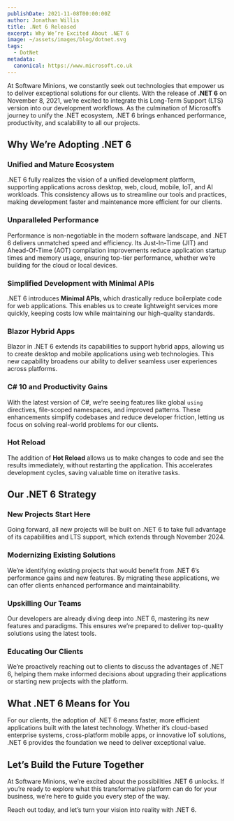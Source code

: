 ```yaml
---
publishDate: 2021-11-08T00:00:00Z
author: Jonathan Willis
title: .Net 6 Released
excerpt: Why We’re Excited About .NET 6
image: ~/assets/images/blog/dotnet.svg
tags:
  - DotNet
metadata:
  canonical: https://www.microsoft.co.uk
---
```


At Software Minions, we constantly seek out technologies that empower us to deliver exceptional solutions for our clients. With the release of **.NET 6** on November 8, 2021, we’re excited to integrate this Long-Term Support (LTS) version into our development workflows. As the culmination of Microsoft’s journey to unify the .NET ecosystem, .NET 6 brings enhanced performance, productivity, and scalability to all our projects.

## Why We’re Adopting .NET 6  

### Unified and Mature Ecosystem  
.NET 6 fully realizes the vision of a unified development platform, supporting applications across desktop, web, cloud, mobile, IoT, and AI workloads. This consistency allows us to streamline our tools and practices, making development faster and maintenance more efficient for our clients.

### Unparalleled Performance  
Performance is non-negotiable in the modern software landscape, and .NET 6 delivers unmatched speed and efficiency. Its Just-In-Time (JIT) and Ahead-Of-Time (AOT) compilation improvements reduce application startup times and memory usage, ensuring top-tier performance, whether we’re building for the cloud or local devices.

### Simplified Development with Minimal APIs  
.NET 6 introduces **Minimal APIs**, which drastically reduce boilerplate code for web applications. This enables us to create lightweight services more quickly, keeping costs low while maintaining our high-quality standards.

### Blazor Hybrid Apps  
Blazor in .NET 6 extends its capabilities to support hybrid apps, allowing us to create desktop and mobile applications using web technologies. This new capability broadens our ability to deliver seamless user experiences across platforms.

### C# 10 and Productivity Gains  
With the latest version of C#, we’re seeing features like global `using` directives, file-scoped namespaces, and improved patterns. These enhancements simplify codebases and reduce developer friction, letting us focus on solving real-world problems for our clients.

### Hot Reload  
The addition of **Hot Reload** allows us to make changes to code and see the results immediately, without restarting the application. This accelerates development cycles, saving valuable time on iterative tasks.

## Our .NET 6 Strategy  

### New Projects Start Here  
Going forward, all new projects will be built on .NET 6 to take full advantage of its capabilities and LTS support, which extends through November 2024.  

### Modernizing Existing Solutions  
We’re identifying existing projects that would benefit from .NET 6’s performance gains and new features. By migrating these applications, we can offer clients enhanced performance and maintainability.  

### Upskilling Our Teams  
Our developers are already diving deep into .NET 6, mastering its new features and paradigms. This ensures we’re prepared to deliver top-quality solutions using the latest tools.  

### Educating Our Clients  
We’re proactively reaching out to clients to discuss the advantages of .NET 6, helping them make informed decisions about upgrading their applications or starting new projects with the platform.  

## What .NET 6 Means for You  

For our clients, the adoption of .NET 6 means faster, more efficient applications built with the latest technology. Whether it’s cloud-based enterprise systems, cross-platform mobile apps, or innovative IoT solutions, .NET 6 provides the foundation we need to deliver exceptional value.  

## Let’s Build the Future Together  

At Software Minions, we’re excited about the possibilities .NET 6 unlocks. If you’re ready to explore what this transformative platform can do for your business, we’re here to guide you every step of the way.  

Reach out today, and let’s turn your vision into reality with .NET 6.  